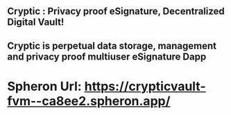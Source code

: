## Cryptic : Privacy proof eSignature, Decentralized Digital Vault! 

## Cryptic is perpetual data storage, management and privacy proof multiuser eSignature Dapp

# Spheron Url: https://crypticvault-fvm--ca8ee2.spheron.app/